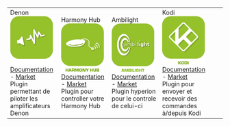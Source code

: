 | | | | | | |
|--- | --- | --- | --- | --- | ---
|Denon<img src="denonavr/denonavr_icon.png" width="100" /><br>[Documentation](denonavr/index.md) - [Market](https://market.jeedom.com/index.php?v=d&p=market_display&id=2077)<br/>Plugin permettant de piloter les amplificateurs Denon|Harmony Hub<img src="harmonyhub/harmonyhub_icon.png" width="100" /><br>[Documentation](harmonyhub/index.md) - [Market](https://market.jeedom.com/index.php?v=d&p=market_display&id=1599)<br/>Plugin pour controller votre Harmony Hub|Ambilight<img src="hyperion2/hyperion2_icon.png" width="100" /><br>[Documentation](hyperion2/index.md) - [Market](https://market.jeedom.com/index.php?v=d&p=market_display&id=1909)<br/>Plugin hyperion pour le controle de celui-ci|Kodi<img src="kodi/kodi_icon.png" width="100" /><br>[Documentation](kodi/index.md) - [Market](https://market.jeedom.com/index.php?v=d&p=market_display&id=1398)<br/>Plugin pour envoyer et recevoir des commandes à/depuis Kodi